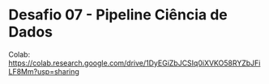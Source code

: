 # Desafio 07 - Pipeline Ciência de Dados

Colab: https://colab.research.google.com/drive/1DyEGiZbJCSIq0iXVKO58RYZbJFiLF8Mm?usp=sharing
